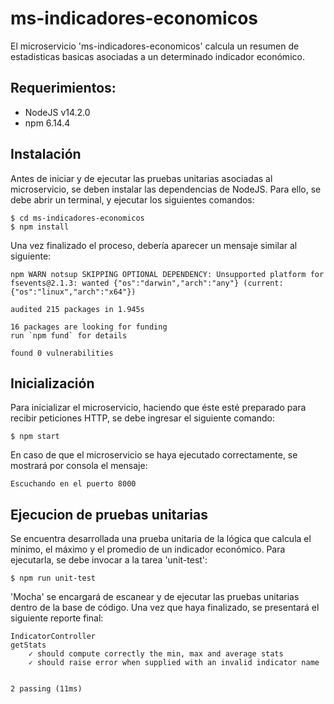 # ms-indicadores-economicos
El microservicio 'ms-indicadores-economicos' calcula un resumen de estadisticas basicas asociadas a un determinado indicador económico.

## Requerimientos:
* NodeJS v14.2.0
* npm 6.14.4

## Instalación
Antes de iniciar y de ejecutar las pruebas unitarias asociadas al microservicio, se deben instalar las dependencias de NodeJS. Para ello, se debe abrir un terminal, y ejecutar los siguientes comandos:

    $ cd ms-indicadores-economicos
    $ npm install

Una vez finalizado el proceso, debería aparecer un mensaje similar al siguiente:

    npm WARN notsup SKIPPING OPTIONAL DEPENDENCY: Unsupported platform for fsevents@2.1.3: wanted {"os":"darwin","arch":"any"} (current: {"os":"linux","arch":"x64"})

    audited 215 packages in 1.945s

    16 packages are looking for funding
    run `npm fund` for details

    found 0 vulnerabilities



## Inicialización
Para inicializar el microservicio, haciendo que éste esté preparado para recibir peticiones HTTP, se debe ingresar el siguiente comando:

    $ npm start

En caso de que el microservicio se haya ejecutado correctamente, se mostrará por consola el mensaje:

    Escuchando en el puerto 8000

## Ejecucion de pruebas unitarias
Se encuentra desarrollada una prueba unitaria de la lógica que calcula el mínimo, el máximo y el promedio de un indicador económico. Para ejecutarla, se debe invocar a la tarea 'unit-test':

    $ npm run unit-test

'Mocha' se encargará de escanear y de ejecutar las pruebas unitarias dentro de la base de código. Una vez que haya finalizado, se presentará el siguiente reporte final:

    IndicatorController
    getStats
        ✓ should compute correctly the min, max and average stats
        ✓ should raise error when supplied with an invalid indicator name


    2 passing (11ms)

